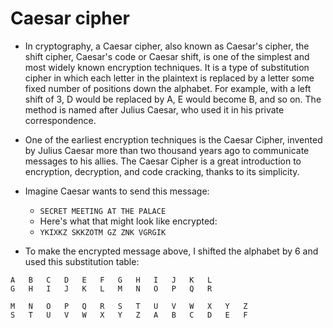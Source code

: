 # Caesar cipher 
- In cryptography, a Caesar cipher, also known as Caesar's cipher, the shift cipher, Caesar's code or Caesar shift, is one of the simplest and most widely known encryption techniques. It is a type of substitution cipher in which each letter in the plaintext is replaced by a letter some fixed number of positions down the alphabet. For example, with a left shift of 3, D would be replaced by A, E would become B, and so on. The method is named after Julius Caesar, who used it in his private correspondence.

- One of the earliest encryption techniques is the Caesar Cipher, invented by Julius Caesar more than two thousand years ago to communicate messages to his allies.
The Caesar Cipher is a great introduction to encryption, decryption, and code cracking, thanks to its simplicity.
- Imagine Caesar wants to send this message:
    - `SECRET MEETING AT THE PALACE`
    - Here's what that might look like encrypted:
    -  `YKIXKZ SKKZOTM GZ ZNK VGRGIK`

- To make the encrypted message above, I shifted the alphabet by 6 and used this substitution table:

```
A	B	C	D	E	F	G	H	I	J	K	L	
G	H	I	J	K	L	M	N	O	P	Q	R	
```
```
M	N	O	P	Q	R	S	T	U	V	W	X	Y	Z
S	T	U	V	W	X	Y	Z	A	B	C	D	E	F

```